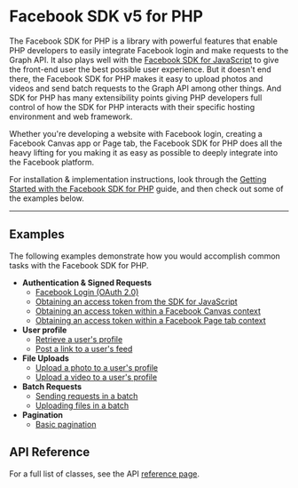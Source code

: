 # Facebook SDK v5 for PHP

The Facebook SDK for PHP is a library with powerful features that enable PHP developers to easily integrate Facebook login and make requests to the Graph API. It also plays well with the [Facebook SDK for JavaScript](https://developers.facebook.com/docs/javascript) to give the front-end user the best possible user experience. But it doesn't end there, the Facebook SDK for PHP makes it easy to upload photos and videos and send batch requests to the Graph API among other things. And SDK for PHP has many extensibility points giving PHP developers full control of how the SDK for PHP interacts with their specific hosting environment and web framework.

Whether you're developing a website with Facebook login, creating a Facebook Canvas app or Page tab, the Facebook SDK for PHP does all the heavy lifting for you making it as easy as possible to deeply integrate into the Facebook platform.

For installation & implementation instructions, look through the [Getting Started with the Facebook SDK for PHP](docs/sdk_getting_started.fbmd) guide, and then check out some of the examples below.

---

## Examples

The following examples demonstrate how you would accomplish common tasks with the Facebook SDK for PHP.

- **Authentication & Signed Requests**
  - [Facebook Login (OAuth 2.0)](docs/example_facebook_login.fbmd)
  - [Obtaining an access token from the SDK for JavaScript](docs/example_access_token_from_javascript.fbmd)
  - [Obtaining an access token within a Facebook Canvas context](docs/example_access_token_from_canvas.fbmd)
  - [Obtaining an access token within a Facebook Page tab context](docs/example_access_token_from_page_tab.fbmd)
- **User profile**
  - [Retrieve a user's profile](docs/example_retrieve_user_profile.fbmd)
  - [Post a link to a user's feed](docs/example_post_links.fbmd)
- **File Uploads**
  - [Upload a photo to a user's profile](docs/example_upload_photo.fbmd)
  - [Upload a video to a user's profile](docs/example_upload_video.fbmd)
- **Batch Requests**
  - [Sending requests in a batch](docs/example_batch_request.fbmd)
  - [Uploading files in a batch](docs/example_batch_upload.fbmd)
- **Pagination**
  - [Basic pagination](docs/example_pagination_basic.fbmd)

## API Reference

For a full list of classes, see the API [reference page](docs/sdk_reference.fbmd).
